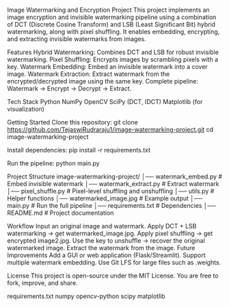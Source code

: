 Image Watermarking and Encryption Project
This project implements an image encryption and invisible watermarking pipeline using a combination of DCT (Discrete Cosine Transform) and LSB (Least Significant Bit) hybrid watermarking, along with pixel shuffling. It enables embedding, encrypting, and extracting invisible watermarks from images.

Features
Hybrid Watermarking: Combines DCT and LSB for robust invisible watermarking.
Pixel Shuffling: Encrypts images by scrambling pixels with a key.
Watermark Embedding: Embed an invisible watermark into a cover image.
Watermark Extraction: Extract watermark from the encrypted/decrypted image using the same key.
Complete pipeline: Watermark → Encrypt → Decrypt → Extract.

Tech Stack
Python
NumPy
OpenCV
SciPy (DCT, IDCT)
Matplotlib (for visualization)

Getting Started
Clone this repository:
git clone https://github.com/TejaswiRudraraju1/image-watermarking-project.git
cd image-watermarking-project


Install dependencies:
pip install -r requirements.txt

Run the pipeline:
python main.py

Project Structure
image-watermarking-project/
│── watermark_embed.py     # Embed invisible watermark
│── watermark_extract.py   # Extract watermark
│── pixel_shuffle.py       # Pixel-level shuffling and unshuffling
│── utils.py               # Helper functions
│── watermarked_image.jpg  # Example output
│── main.py                # Run the full pipeline
│── requirements.txt       # Dependencies
│── README.md              # Project documentation

Workflow
Input an original image and watermark.
Apply DCT + LSB watermarking → get watermarked_image.jpg.
Apply pixel shuffling → get encrypted image2.jpg.
Use the key to unshuffle → recover the original watermarked image.
Extract the watermark from the image.
Future Improvements
Add a GUI or web application (Flask/Streamlit).
Support multiple watermark embedding.
Use Git LFS for large files such as .weights.

License
This project is open-source under the MIT License. You are free to fork, improve, and share.

requirements.txt
numpy
opencv-python
scipy
matplotlib
